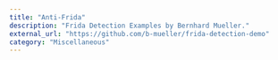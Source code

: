 ```yaml
---
title: "Anti-Frida"
description: "Frida Detection Examples by Bernhard Mueller."
external_url: "https://github.com/b-mueller/frida-detection-demo"
category: "Miscellaneous"
---
```

